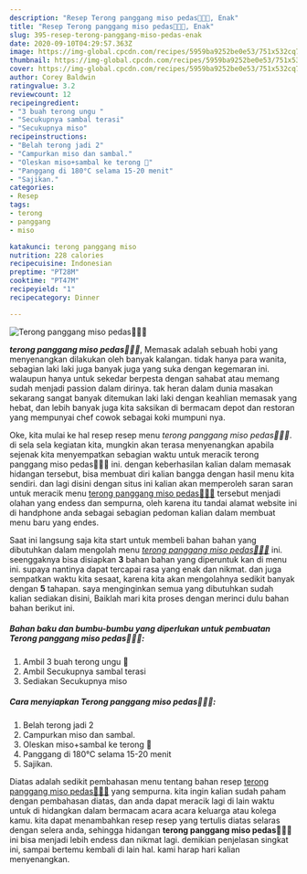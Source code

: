 ```yaml
---
description: "Resep Terong panggang miso pedas🍆🔥😠, Enak"
title: "Resep Terong panggang miso pedas🍆🔥😠, Enak"
slug: 395-resep-terong-panggang-miso-pedas-enak
date: 2020-09-10T04:29:57.363Z
image: https://img-global.cpcdn.com/recipes/5959ba9252be0e53/751x532cq70/terong-panggang-miso-pedas🍆🔥😠-foto-resep-utama.jpg
thumbnail: https://img-global.cpcdn.com/recipes/5959ba9252be0e53/751x532cq70/terong-panggang-miso-pedas🍆🔥😠-foto-resep-utama.jpg
cover: https://img-global.cpcdn.com/recipes/5959ba9252be0e53/751x532cq70/terong-panggang-miso-pedas🍆🔥😠-foto-resep-utama.jpg
author: Corey Baldwin
ratingvalue: 3.2
reviewcount: 12
recipeingredient:
- "3 buah terong ungu "
- "Secukupnya sambal terasi"
- "Secukupnya miso"
recipeinstructions:
- "Belah terong jadi 2"
- "Campurkan miso dan sambal."
- "Oleskan miso+sambal ke terong 🍆"
- "Panggang di 180°C selama 15-20 menit"
- "Sajikan."
categories:
- Resep
tags:
- terong
- panggang
- miso

katakunci: terong panggang miso 
nutrition: 228 calories
recipecuisine: Indonesian
preptime: "PT28M"
cooktime: "PT47M"
recipeyield: "1"
recipecategory: Dinner

---
```



![Terong panggang miso pedas🍆🔥😠](https://img-global.cpcdn.com/recipes/5959ba9252be0e53/751x532cq70/terong-panggang-miso-pedas🍆🔥😠-foto-resep-utama.jpg)

<b><i>terong panggang miso pedas🍆🔥😠</i></b>, Memasak adalah sebuah hobi yang menyenangkan dilakukan oleh banyak kalangan. tidak hanya para wanita, sebagian laki laki juga banyak juga yang suka dengan kegemaran ini. walaupun hanya untuk sekedar berpesta dengan sahabat atau memang sudah menjadi passion dalam dirinya. tak heran dalam dunia masakan sekarang sangat banyak ditemukan laki laki dengan keahlian memasak yang hebat, dan lebih banyak juga kita saksikan di bermacam depot dan restoran yang mempunyai chef cowok sebagai koki mumpuni nya.

Oke, kita mulai ke hal resep resep menu <i>terong panggang miso pedas🍆🔥😠</i>. di sela sela kegiatan kita, mungkin akan terasa menyenangkan apabila sejenak kita menyempatkan sebagian waktu untuk meracik terong panggang miso pedas🍆🔥😠 ini. dengan keberhasilan kalian dalam memasak hidangan tersebut, bisa membuat diri kalian bangga dengan hasil menu kita sendiri. dan lagi disini dengan situs ini kalian akan memperoleh saran saran untuk meracik menu <u>terong panggang miso pedas🍆🔥😠</u> tersebut menjadi olahan yang endess dan sempurna, oleh karena itu tandai alamat website ini di handphone anda sebagai sebagian pedoman kalian dalam membuat menu baru yang endes.




Saat ini langsung saja kita start untuk membeli bahan bahan yang dibutuhkan dalam mengolah menu <u><i>terong panggang miso pedas🍆🔥😠</i></u> ini. seenggaknya bisa disiapkan <b>3</b> bahan bahan yang diperuntuk kan di menu ini. supaya nantinya dapat tercapai rasa yang enak dan nikmat. dan juga sempatkan waktu kita sesaat, karena kita akan mengolahnya sedikit banyak dengan <b>5</b> tahapan. saya menginginkan semua yang dibutuhkan sudah kalian sediakan disini, Baiklah mari kita proses dengan merinci dulu bahan bahan berikut ini.

<!--inarticleads1-->

##### Bahan baku dan bumbu-bumbu yang diperlukan untuk pembuatan Terong panggang miso pedas🍆🔥😠:

1. Ambil 3 buah terong ungu 🍆
1. Ambil Secukupnya sambal terasi
1. Sediakan Secukupnya miso




<!--inarticleads2-->

##### Cara menyiapkan Terong panggang miso pedas🍆🔥😠:

1. Belah terong jadi 2
1. Campurkan miso dan sambal.
1. Oleskan miso+sambal ke terong 🍆
1. Panggang di 180°C selama 15-20 menit
1. Sajikan.




Diatas adalah sedikit pembahasan menu tentang bahan resep <u>terong panggang miso pedas🍆🔥😠</u> yang sempurna. kita ingin kalian sudah paham dengan pembahasan diatas, dan anda dapat meracik lagi di lain waktu untuk di hidangkan dalam bermacam acara acara keluarga atau kolega kamu. kita dapat menambahkan resep resep yang tertulis diatas selaras dengan selera anda, sehingga hidangan <b>terong panggang miso pedas🍆🔥😠</b> ini bisa menjadi lebih endess dan nikmat lagi. demikian penjelasan singkat ini, sampai bertemu kembali di lain hal. kami harap hari kalian menyenangkan.

